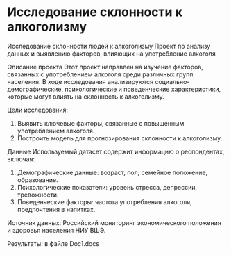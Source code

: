 ﻿# Исследование склонности к алкоголизму

Исследование склонности людей к алкоголизму
Проект по анализу данных и выявлению факторов, влияющих на употребление алкоголя

Описание проекта
Этот проект направлен на изучение факторов, связанных с употреблением алкоголя среди различных групп населения. В ходе исследования анализируются социально-демографические, психологические и поведенческие характеристики, которые могут влиять на склонность к алкоголизму.

Цели исследования: 
1. Выявить ключевые факторы, связанные с повышенным употреблением алкоголя.
2. Построить модель для прогнозирования склонности к алкоголизму.

Данные
Используемый датасет содержит информацию о респондентах, включая:
1. Демографические данные: возраст, пол, семейное положение, образование.
2. Психологические показатели: уровень стресса, депрессии, тревожности.
3. Поведенческие факторы: частота употребления алкоголя, предпочтения в напитках.

Источник данных: Российский мониторинг экономического положения и здоровья населения НИУ ВШЭ.

Результаты: в файле Doc1.docs

